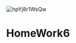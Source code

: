 ![hpYj8r1WsQw](https://user-images.githubusercontent.com/125667290/224471045-2622a273-bcfb-48fa-b881-d91e5bb68b3c.jpg)
# HomeWork6
